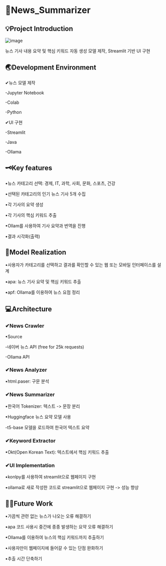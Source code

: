 # 📰News_Summarizer


 💡Project Introduction 
-------------

![image](https://github.com/user-attachments/assets/5b4bbb52-7229-41c9-afcc-10029cbcce9a)

뉴스 기사 내용 요약 및 핵심 키워드 자동 생성 모델 제작, Streamlit 기반 UI 구현


🌏Development Environment
-------------


✔뉴스 모델 제작

-Jupyter Notebook

-Colab

-Python

✔UI 구현

-Streamlit

-Java

-Ollama


🗝Key features
-------------


•뉴스 카테고리 선택: 경제, IT, 과학, 사회, 문화, 스포츠, 건강


•선택된 카테고리의 인기 뉴스 기사 5개 수집


•각 기사의 요약 생성


•각 기사의 핵심 키워드 추출


•Ollam를 사용하여 기사 요약과 번역을 진행


•결과 시각화(출력)


👾Model Realization
-------------


•사용자가 카테고리를 선택하고 결과를 확인할 수 있는 웹 또는 모바일 인터페이스를 설계


•apa: 뉴스 기사 요약 및 핵심 키워드 추출


•apf: Ollama를 이용하여 뉴스 요점 정리


💻Architecture
------------


### ✔News Crawler

•Source

-네이버 뉴스 API (free for 25k requests)

-Ollama API

### ✔News Analyzer

•html.paser: 구문 분석

### ✔News Summarizer


•한국어 Tokenizer: 텍스트 -> 문장 분리

•Huggingface 뉴스 요약 모델 사용

-t5-base 모델을 로드하여 한국어 텍스트 요약


### ✔Keyword Extractor

•Okt(Open Korean Text): 텍스트에서 핵심 키워드 추출

### ✔UI Implementation

•konlpy를 사용하여 streamlit으로 웹페이지 구현

•ollama로 새로 작성한 코드로 streamlit으로 웹페이지 구현 -> 성능 향상


🧗‍♀️Future Work
-------------

•가끔씩 관련 없는 뉴스가 나오는 오류 해결하기  

•apa 코드 사용시 중간에 종종 발생하는 요약 오류 해결하기

•Ollama를 이용하여 뉴스의 핵심 키워드까지 추출하기

•사용자만이 웹페이지에 들어갈 수 있는 단점 완화하기

•추출 시간 단축하기
